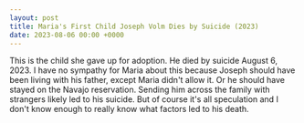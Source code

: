 ```yaml
---
layout: post
title: Maria's First Child Joseph Volm Dies by Suicide (2023)
date: 2023-08-06 00:00 +0000
---
```

This is the child she gave up for adoption. He died by suicide August 6, 2023. I have no sympathy for Maria about this because Joseph should have been living with his father, except Maria didn't allow it. Or he should have stayed on the Navajo reservation. Sending him across the family with strangers likely led to his suicide. But of course it's all speculation and I don't know enough to really know what factors led to his death.
